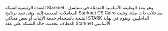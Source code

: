 العقدة الرئيسية لشبكة Starknet . وهو ينفذ الوظيفة الأساسية المتمثلة في تسلسل المعاملات المقدمة إليه. وهي تنفذ برنامج Starknet OS Cairo بمدخلات ذات صلة، وتثبت النتيجة باستخدام خدمة الإثبات أو بعض محاكي STARK الداخليين، ويقوم في نهاية المطاف بتحديث حالة الشبكة على عقد Starknet الأساسي.
